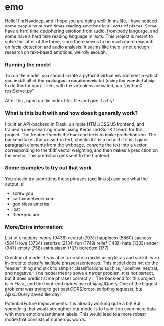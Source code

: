 # emo

Hello! I'm Navdeep, and I hope you are doing well! In my life, I have noticed some people have hard times reading emotions in all sorts of places. Some have a hard time deciphering emotion from audio, from body language, and some have a hard time reading language in texts. This project is meant to solve the latter of the three, since there seems to be much more research on facial detection and audio analysis. It seems like there is not enough research on text-based emotions, weirdly enough.

### Running the model

To run the model, you should create a python3 virtual environment in-which you install all of the packages in requirements.txt (using the wonderful pip to do this for you). Then, with the virtualenv activated, run "python3 restServer.py"

After that, open up the index.html file and give it a try!

### What is this built with and how does it generally work?

I built an API-backend in Flask, a simple HTML/CSS/JS frontend, and trained a deep-learning
model using Keras and Sci-Kit Learn for this project. The frontend sends the backend
texts to make predictions on. The backend takes the passed-in text, checks if it
is a url and if it is it grabs paragraph elements from the webpage, converts the
text into a vector corresponding to the tfidf vector weighting, and then makes a
prediction on the vector. This prediction gets sent to the frontend.

### Some examples to try out that work

You should try submitting these phrases (and link(s)) and see what the output is!

  - screw you
  - cartoonnetwork.com
  - god bless america
  - lost
  - there you are

### More/Extra information:

List of emotions: worry (9438) neutral (7978) happiness (5860) sadness (5841) love (3734) surprise (2134) fun (1749) relief (1489) hate (1300) anger (947) empty (758) enthusiasm (737) boredom (177)

Creation of model: I was able to create a model using keras and sci-kit learn in-order to classify multiple phrases/sentences. This model does not do the "easier" thing and stick to simpler classifications such as, "positive, neutral, and negative." The model tries to solve a harder problem. It is not perfect, but it does predict some phrases correctly :) The back-end for this project is in Flask, and the front-end makes use of Ajax/JQuery. One of the biggest problems was trying to get past CORS/cross-scripting requests, but Ajax/JQuery saved the day!

Potential Future Improvements: It is already working quite a bit! But, something that would strengthen our model is to train it on even more data with more emotion/sentiment labels. This would lead to a more robust model that consists of numerous words.
